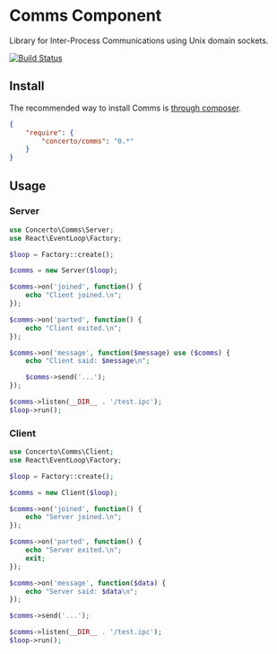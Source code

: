 # Comms Component

Library for Inter-Process Communications using Unix domain sockets.

[![Build Status](https://secure.travis-ci.org/concertophp/comms.png?branch=master)](http://travis-ci.org/concertophp/comms)


## Install

The recommended way to install Comms is [through composer](http://getcomposer.org).

```JSON
{
    "require": {
        "concerto/comms": "0.*"
    }
}
```


## Usage
### Server

```php
use Concerto\Comms\Server;
use React\EventLoop\Factory;

$loop = Factory::create();

$comms = new Server($loop);

$comms->on('joined', function() {
	echo "Client joined.\n";
});

$comms->on('parted', function() {
	echo "Client exited.\n";
});

$comms->on('message', function($message) use ($comms) {
	echo "Client said: $message\n";

	$comms->send('...');
});

$comms->listen(__DIR__ . '/test.ipc');
$loop->run();
```

### Client

```php
use Concerto\Comms\Client;
use React\EventLoop\Factory;

$loop = Factory::create();

$comms = new Client($loop);

$comms->on('joined', function() {
	echo "Server joined.\n";
});

$comms->on('parted', function() {
	echo "Server exited.\n";
	exit;
});

$comms->on('message', function($data) {
	echo "Server said: $data\n";
});

$comms->send('...');

$comms->listen(__DIR__ . '/test.ipc');
$loop->run();
```